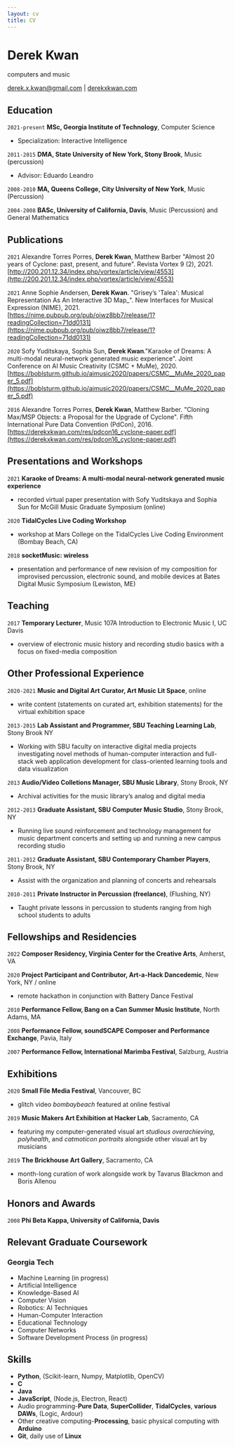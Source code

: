 ```yaml
---
layout: cv
title: CV
---
```

# Derek Kwan
computers and music

<div id="webaddress">
<a href="derek.x.kwan@gmail.com">derek.x.kwan@gmail.com</a> |
<a href="derekxkwan.com">derekxkwan.com</a>
</div>

## Education

`2021-present` __MSc, Georgia Institute of Technology__, Computer Science
- Specialization: Interactive Intelligence

`2011-2015` __DMA, State University of New York, Stony Brook__, Music (percussion)
- Advisor: Eduardo Leandro

`2008-2010` __MA, Queens College, City University of New York__, Music (Percussion)

`2004-2008` __BASc, University of California, Davis__, Music (Percussion) and General Mathematics

## Publications

<!-- A list is also available [online](http://scholar.google.co.uk/citations?user=LTOTl0YAAAAJ) -->

`2021` Alexandre Torres Porres, __Derek Kwan__, Matthew Barber "Almost 20 years of Cyclone: past, present, and future". Revista Vortex 9 (2), 2021. [http://200.201.12.34/index.php/vortex/article/view/4553](http://200.201.12.34/index.php/vortex/article/view/4553)

`2021` Anne Sophie Andersen, __Derek Kwan__. "Grisey’s 'Talea': Musical Representation As An Interactive 3D Map_". New Interfaces for Musical Expression (NIME), 2021. [https://nime.pubpub.org/pub/oiwz8bb7/release/1?readingCollection=71dd0131](https://nime.pubpub.org/pub/oiwz8bb7/release/1?readingCollection=71dd0131)


`2020` Sofy Yuditskaya, Sophia Sun, __Derek Kwan__."Karaoke of Dreams: A multi-modal neural-network generated music experience". Joint Conference on AI Music Creativity (CSMC + MuMe), 2020. [https://boblsturm.github.io/aimusic2020/papers/CSMC__MuMe_2020_paper_5.pdf](https://boblsturm.github.io/aimusic2020/papers/CSMC__MuMe_2020_paper_5.pdf)

`2016` Alexandre Torres Porres, __Derek Kwan__, Matthew Barber. "Cloning Max/MSP Objects: a Proposal for the Upgrade of Cyclone". Fifth International Pure Data Convention (PdCon), 2016. [https://derekxkwan.com/res/pdcon16_cyclone-paper.pdf](https://derekxkwan.com/res/pdcon16_cyclone-paper.pdf)

## Presentations and Workshops
`2021` __Karaoke of Dreams: A multi-modal neural-network generated music experience__
 - recorded virtual paper presentation with Sofy Yuditskaya and Sophia Sun for McGill Music Graduate Symposium (online)

`2020` __TidalCycles Live Coding Workshop__
- workshop at Mars College on the TidalCycles Live Coding Environment (Bombay Beach, CA)

`2018` __socketMusic: wireless__
- presentation and performance of new revision of my composition for improvised percussion, electronic sound, and mobile devices at Bates Digital Music Symposium (Lewiston, ME)


## Teaching
`2017` __Temporary Lecturer__, Music 107A Introduction to Electronic Music I, UC Davis
- overview of electronic music history and recording studio basics with a focus on fixed-media composition

## Other Professional Experience
`2020-2021` __Music and Digital Art Curator, Art Music Lit Space__, online
- write content (statements on curated art, exhibition statements) for the virtual exhibition space

`2013-2015` __Lab Assistant and Programmer, SBU Teaching Learning Lab__, Stony Brook NY
- Working with SBU faculty on interactive digital media projects investigating novel methods of human-computer interaction and full-stack web application development for class-oriented learning tools and data visualization

`2013` __Audio/Video Colletions Manager, SBU Music Library__, Stony Brook, NY
- Archival activities for the music library’s analog and digital media

`2012-2013` __Graduate Assistant, SBU Computer Music Studio__, Stony Brook, NY
- Running live sound reinforcement and technology management for music department concerts and setting up and running a new campus recording studio

`2011-2012` __Graduate Assistant, SBU Contemporary Chamber Players__, Stony Brook, NY
- Assist with the organization and planning of concerts and rehearsals 

`2010-2011` __Private Instructor in Percussion (freelance)__, (Flushing, NY)
- Taught private lessons in percussion to students ranging from high school students to adults


## Fellowships and Residencies
`2022` __Composer Residency, Virginia Center for the Creative Arts__, Amherst, VA

`2020` __Project Participant and Contributor, Art-a-Hack Dancedemic__, New York, NY / online
- remote hackathon in conjunction with Battery Dance Festival

`2010` __Performance Fellow, Bang on a Can Summer Music Institute__, North Adams, MA

`2008` __Performance Fellow, soundSCAPE Composer and Performance Exchange__, Pavia, Italy

`2007` __Performance Fellow, International Marimba Festival__, Salzburg, Austria

## Exhibitions
`2020` __Small File Media Festival__, Vancouver, BC
- glitch video _bombaybeach_ featured at online festival

`2019` __Music Makers Art Exhibition at Hacker Lab__, Sacramento, CA
- featuring my computer-generated visual art *studious overachieving*, *polyhealth*, and *catmoticon portraits* alongside other visual art by musicians

`2019` __The Brickhouse Art Gallery__, Sacramento, CA
- month-long curation of work alongside work by Tavarus Blackmon and Boris Allenou

## Honors and Awards
`2008` __Phi Beta Kappa, University of California, Davis__

## Relevant Graduate Coursework
### Georgia Tech
- Machine Learning (in progress)
- Artificial Intelligence
- Knowledge-Based AI
- Computer Vision
- Robotics: AI Techniques
- Human-Computer Interaction
- Educational Technology
- Computer Networks
- Software Development Process (in progress)

## Skills
- __Python__, (Scikit-learn, Numpy, Matplotlib, OpenCV)
- __C__
- __Java__
- __JavaScript__, (Node.js, Electron, React)
- Audio programming-__Pure Data__, __SuperCollider__, __TidalCycles__, __various DAWs__, (Logic, Ardour)
- Other creative computing-__Processing__, basic physical computing with __Arduino__
- **Git**, daily use of **Linux**

<!-- ### Footer

Last updated: May 2013 -->


